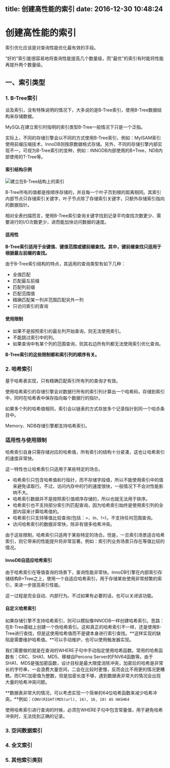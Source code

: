 title: 创建高性能的索引
date: 2016-12-30 10:48:24
---

# 创建高性能的索引

索引优化应该是对查询性能优化最有效的手段。

“好的”索引能很容易地将查询性能提高几个数量级，而“最优”的索引有时能将性能再提升两个数量级。

## 一、索引类型

### 1. B-Tree索引

谈及索引，没有特殊说明的情况下，大多说的是B-Tree索引，使用B-Tree数据结构来存储数据。

MySQL在建立索引时指明的索引类型B-Tree一般情况下只是一个泛指。

实际上，不同的存储引擎会以不同的方式使用B-Tree索引，例如：MyISAM索引使用前缀压缩技术，InnoDB则按原数据格式存储。另外，不同的存储引擎内部实现不一，可视为B-Tree索引的变种，例如：INNODB内部使用的B+Tree，NDB内部使用的T-Tree等。

#### 索引结构示例

![建立在B-Tree结构上的索引](http://o7kubqw1j.bkt.clouddn.com/asserts/images/article/Snip20160829_71.png)

B-Tree所有的值都是按顺序存储的，并且每一个叶子页到根的距离相同。其索引内部节点只存储索引关键字，叶子节点除了存储索引关键字，只额外存储索引指向的数据指针。

相对全表扫描而言，使用B-Tree索引查询关键字找到记录平均查找次数更少、需要进行的I/O次数更少，进而能加快访问数据的速度。

#### 适用性

**B-Tree索引适用于全键值、键值范围或键前缀查找。其中，键前缀查找只适用于根据最左前缀的查找。**

由于B-Tree索引结构的特点，其适用的查询类型有如下几种：

- 全值匹配
- 匹配最左前缀
- 匹配列前缀
- 匹配范围值
- 精确匹配某一列并范围匹配另外一列
- 只访问索引的查询

#### 使用限制

- 如果不是按照索引的最左列开始查询，则无法使用索引。
- 不能跳过索引中的列。
- 如果查询中有某个列的范围查询，则其右边所有列都无法使用索引优化查询。

**B-Tree索引的这些限制都和索引列的顺序有关。**

### 2. 哈希索引

基于哈希表实现，只有精确匹配索引所有列的查询才有效。

使用哈希索引的存储引擎会对数据行所有的索引列计算出一个哈希码，存储到索引中，同时在哈希表中保存指向每个数据行的指针。

如果多个列的哈希值相同，索引会以链表的方式存放多个记录指针到同一个哈杀条目中。

Memory、NDB存储引擎都支持哈希索引。

### 适用性与使用限制

哈希索引自身只需存储对应的哈希值，所有索引的结构十分紧凑，这也让哈希索引的速度非常快。

这一特性也让哈希索引只适用于某些特定的场合。

- 哈希索引只包含哈希值和行指针，而不存储字段值，所以不能使用索引中的值来避免读取行。不过，访问内存中的行的速度很快，一般情况下不会对性能影响不大。
- 哈希索引数据并不是按照索引值顺序存储的，所以也就无法用于排序。
- 哈希索引也不支持部分索引列匹配查询，因为哈希索引始终是使用索引列的全部内容来计算哈希值的。
- 哈希索引只支持等值比较查询(包括：=、in、!=)，不支持任何范围查询。
- 访问哈希索引的数据非常快，除非有很多哈希冲突。

由于这些限制，哈希索引只适用于某些特定的场合。但是，一旦索引场景适合哈希索引，则它带来的性能提升将非常显著。例如：索引列业务场景只存在等值比较的情况。

#### InnoDB自适应哈希索引

由于哈希索引在等值查询的场景下，查询性能非常快。InnoDB引擎在内部索引存储结构B+Tree之上，使用一个自适应哈希索引，用于存储某些使用非常频繁的索引，来进一步提高索引性能。

这一过程是完全自动、内部行为。不过如果有必要的话，也可以关闭该功能。

#### 自定义哈希索引

如果存储引擎不支持哈希索引，则可以模拟像INNODB一样创建哈希索引。思路：在B-Tree基础上创建一个伪哈希索引。这和真正的哈希索引不一样，还是使用B-Tree进行查找，但是这使用哈希值而不是键本身进行索引查找。**这样实现的缺陷是需要维护哈希值。**可以手动维护，也可以使用触发器实现。

我们需要做的就是在查询的WHERE子句中手动指定使用哈希函数。常用的哈希函数有：CRC、SHA1、MD5、移植自Percona Server的FNV64函数等。由于SHA1、MD5是强加密函数，设计目标是最大限度消除冲突，加密后的哈希是非常长的字符串，一会浪费大量空间，二会在比较时更慢，反而会比不用更的情况更糟糕。而CRC加密值为整数，但是加密长度不够，遇到数据表非常大的情况会出现大量的哈希冲突问题。

**数据表非常大的情况，可以考虑实现一个简单的64位哈希函数来减少哈希冲突。**例如：`CONV(RIGHT(MD5(url), 16), 16, 10) AS HASH64`

使用哈希索引进行查询的时候，必须在WHERE子句中包含常量值，用于避免哈希冲突时，无法找到正确的记录。

### 3. 空间数据索引



### 4. 全文索引



### 5. 其他索引类别